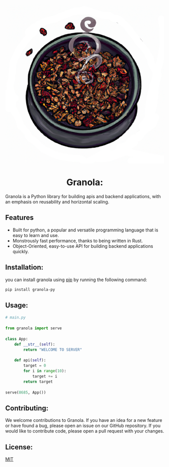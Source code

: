 <p align="center">
<img src="Granola_Logo.png">
</p>
<h1 align="center">
Granola:
</h1>

Granola is a Python library for building apis and backend applications, with an emphasis on reusability and horizontal scaling.

## Features

- Built for python, a popular and versatile programming language that is easy to learn and use.
- Monstrously fast performance, thanks to being written in Rust.
- Object-Oriented, easy-to-use API for building backend applications quickly.

## Installation:

you can install granola using [pip](https://pip.pypa.io/en/stable/) by running the following command:

```bash
pip install granola-py
```

## Usage:

```py
# main.py

from granola import serve 

class App:
    def __str__(self):
        return "WELCOME TO SERVER"

    def api(self):
        target = 0
        for i in range(10):
            target += i
        return target

serve(8685, App())

```

## Contributing:

We welcome contributions to Granola. If you have an idea for a new feature or have found a bug, please open an issue on our GitHub repository. If you would like to contribute code, please open a pull request with your changes.

## License:

[MIT](https://choosealicense.com/licenses/mit/)
